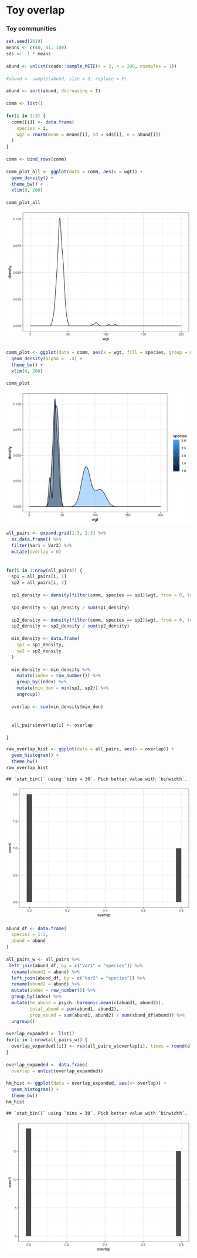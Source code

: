 Toy overlap
================

### Toy communities

``` r
set.seed(2019)
means <- c(40, 41, 100)
sds <- .1 * means

abund <- unlist(scads::sample_METE(s = 3, n = 200, nsamples = 1))

#abund <- sample(abund, size = 3, replace = F)

abund <- sort(abund, decreasing = T)

comm <- list() 

for(i in 1:3) {
  comm[[i]] <- data.frame(
    species = i,
    wgt = rnorm(mean = means[i], sd = sds[i], n = abund[i])
  )
}

comm <- bind_rows(comm)

comm_plot_all <- ggplot(data = comm, aes(x = wgt)) +
  geom_density() +
  theme_bw() +
  xlim(0, 200)

comm_plot_all
```

![](toy_species_overlap_files/figure-markdown_github/make%20toy-1.png)

``` r
comm_plot <- ggplot(data = comm, aes(x = wgt, fill = species, group = species)) +
  geom_density(alpha =  .4) +
  theme_bw() +
  xlim(0, 200)

comm_plot
```

![](toy_species_overlap_files/figure-markdown_github/make%20toy-2.png)

``` r
all_pairs <- expand.grid(1:3, 1:3) %>%
  as.data.frame() %>%
  filter(Var1 < Var2) %>%
  mutate(overlap = 0)


for(i in 1:nrow(all_pairs)) {
  sp1 = all_pairs[i, 1]
  sp2 = all_pairs[i, 2]
  
  sp1_density <- density(filter(comm, species == sp1)$wgt, from = 0, to = 200)$y
  
  sp1_density <- sp1_density / sum(sp1_density)
  
  sp2_density <- density(filter(comm, species == sp2)$wgt, from = 0, to = 200)$y
  sp2_density <- sp2_density / sum(sp2_density)
  
  min_density <- data.frame(
    sp1 = sp1_density,
    sp2 = sp2_density
  )
  
  min_density <- min_density %>%
    mutate(index = row_number()) %>%
    group_by(index) %>%
    mutate(min_den = min(sp1, sp2)) %>%
    ungroup()
  
  overlap <- sum(min_density$min_den)
  
  
  all_pairs$overlap[i] <- overlap
  
}
```

``` r
raw_overlap_hist <- ggplot(data = all_pairs, aes(x = overlap)) +
  geom_histogram() +
  theme_bw()
raw_overlap_hist
```

    ## `stat_bin()` using `bins = 30`. Pick better value with `binwidth`.

![](toy_species_overlap_files/figure-markdown_github/overlap%20hists-1.png)

``` r
abund_df <- data.frame(
  species = 1:3,
  abund = abund
)

all_pairs_w <- all_pairs %>%
 left_join(abund_df, by = c("Var1" = "species")) %>%
  rename(abund1 = abund) %>%
  left_join(abund_df, by = c("Var2" = "species")) %>%
  rename(abund2 = abund) %>%
  mutate(index = row_number()) %>%
  group_by(index) %>%
  mutate(hm_abund = psych::harmonic.mean(c(abund1, abund2)),
         total_abund = sum(abund1, abund2),
         prop_abund = sum(abund1, abund2) / sum(abund_df$abund)) %>%
  ungroup()

overlap_expanded <- list()
for(i in 1:nrow(all_pairs_w)) {
  overlap_expanded[[i]] <- rep(all_pairs_w$overlap[i], times = round(all_pairs_w$hm_abund[i]))
}

overlap_expanded <- data.frame(
  overlap = unlist(overlap_expanded))

hm_hist <- ggplot(data = overlap_expanded, aes(x= overlap)) +
  geom_histogram() +
  theme_bw()
hm_hist
```

    ## `stat_bin()` using `bins = 30`. Pick better value with `binwidth`.

![](toy_species_overlap_files/figure-markdown_github/overlap%20hists-2.png)
